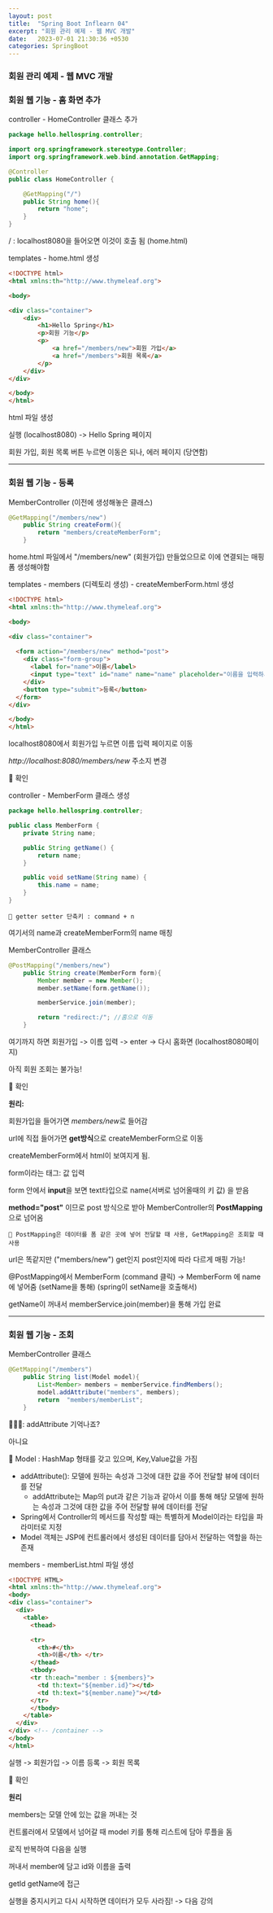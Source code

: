 ```yaml
---
layout: post
title:  "Spring Boot Inflearn 04"
excerpt: "회원 관리 예제 - 웹 MVC 개발"
date:   2023-07-01 21:30:36 +0530
categories: SpringBoot
---
```


### 회원 관리 예제 - 웹 MVC 개발

### 회원 웹 기능 - 홈 화면 추가

controller - HomeController 클래스 추가
```java
package hello.hellospring.controller;

import org.springframework.stereotype.Controller;
import org.springframework.web.bind.annotation.GetMapping;

@Controller
public class HomeController {

    @GetMapping("/")
    public String home(){
        return "home";
    }
}
```
/ : localhost8080을 들어오면 이것이 호출 됨 (home.html)

templates - home.html 생성
```html
<!DOCTYPE html>
<html xmlns:th="http://www.thymeleaf.org">

<body>

<div class="container">
    <div>
        <h1>Hello Spring</h1>
        <p>회원 기능</p>
        <p>
            <a href="/members/new">회원 가입</a>
            <a href="/members">회원 목록</a>
        </p>
    </div>
</div>

</body>
</html>
```
html 파일 생성

실행 (localhost8080) -> Hello Spring 페이지

회원 가입, 회원 목록 버튼 누르면 이동은 되나, 에러 페이지 (당연함)

***

### 회원 웹 기능 - 등록

MemberController (이전에 생성해놓은 클래스)

```java
@GetMapping("/members/new")
    public String createForm(){
        return "members/createMemberForm";
    }
```
home.html 파일에서 "/members/new" (회원가입) 만들었으므로 이에 연결되는 매핑 폼 생성해야함

templates - members (디렉토리 생성) - createMemberForm.html 생성

```html
<!DOCTYPE html>
<html xmlns:th="http://www.thymeleaf.org">

<body>

<div class="container">
  
  <form action="/members/new" method="post">
    <div class="form-group">
      <label for="name">이름</label>
      <input type="text" id="name" name="name" placeholder="이름을 입력하세요">
    </div>
    <button type="submit">등록</button>
  </form>
</div>

</body>
</html>
```

localhost8080에서 회원가입 누르면 이름 입력 페이지로 이동

*http://localhost:8080/members/new* 주소지 변경


📌 확인

controller - MemberForm 클래스 생성

```java
package hello.hellospring.controller;

public class MemberForm {
    private String name;

    public String getName() {
        return name;
    }

    public void setName(String name) {
        this.name = name;
    }
}
```
```
📎 getter setter 단축키 : command + n 
```

여기서의 name과 createMemberForm의 name 매칭

MemberController 클래스

```java
@PostMapping("/members/new")
    public String create(MemberForm form){
        Member member = new Member();
        member.setName(form.getName());

        memberService.join(member);

        return "redirect:/"; //홈으로 이동
    }
```

여기까지 하면 회원가입 -> 이름 입력 -> enter -> 다시 홈화면 (localhost8080페이지)

아직 회원 조회는 불가능!

📌 확인

**원리:**

회원가입을 들어가면 *members/new*로 들어감

url에 직접 들어가면 **get방식**으로 createMemberForm으로 이동

createMemberForm에서 html이 보여지게 됨.

form이라는 태그: 값 입력

form 안에서 **input**을 보면 text타입으로 name(서버로 넘어올때의 키 값) 을 받음

**method="post"** 이므로 post 방식으로 받아 MemberController의 **PostMapping**으로 넘어옴 

```
📎 PostMapping은 데이터를 폼 같은 곳에 넣어 전달할 때 사용, GetMapping은 조회할 때 사용
```
url은 똑같지만 ("members/new") get인지 post인지에 따라 다르게 매핑 가능!

@PostMapping에서 MemberForm (command 클릭) -> MemberForm 에 name에 넣어줌 (setName을 통해) (spring이 setName을 호출해서)

getName이 꺼내서 memberService.join(member)을 통해 가입 완료

***

### 회원 웹 기능 - 조회

MemberController 클래스

```java
@GetMapping("/members")
    public String list(Model model){
        List<Member> members = memberService.findMembers();
        model.addAttribute("members", members);
        return  "members/memberList";
    }
```
🧑🏻‍🏫: addAttribute 기억나죠?

아니요

📎 Model
: HashMap 형태를 갖고 있으며, Key,Value값을 가짐

- addAttribute(): 모델에 원하는 속성과 그것에 대한 값을 주어 전달할 뷰에 데이터를 전달
    - addAttribute는 Map의 put과 같은 기능과 같아서 이를 통해 해당 모델에 원하는 속성과 그것에 대한 값을 주어 전달할 뷰에 데이터를 전달
- Spring에서 Controller의 메서드를 작성할 때는 특별하게 Model이라는 타입을 파라미터로 지정
- Model 객체는 JSP에 컨트롤러에서 생성된 데이터를 담아서 전달하는 역할을 하는 존재


members - memberList.html 파일 생성

```html
<!DOCTYPE HTML>
<html xmlns:th="http://www.thymeleaf.org">
<body>
<div class="container">
  <div>
    <table>
      <thead>

      <tr>
        <th>#</th>
        <th>이름</th> </tr>
      </thead>
      <tbody>
      <tr th:each="member : ${members}">
        <td th:text="${member.id}"></td>
        <td th:text="${member.name}"></td>
      </tr>
      </tbody>
    </table>
  </div>
</div> <!-- /container -->
</body>
</html>
```

실행 -> 회원가입 -> 이름 등록 -> 회원 목록 

📌 확인

**원리**

members는 모델 안에 있는 값을 꺼내는 것

컨트롤러에서 모델에서 넘어갈 때 model 키를 통해 리스트에 담아 루플을 돔

로직 반복하여 다음을 실행

꺼내서 member에 담고 id와 이름을 출력

getId getName에 접근

실행을 중지시키고 다시 시작하면 데이터가 모두 사라짐!
-> 다음 강의
